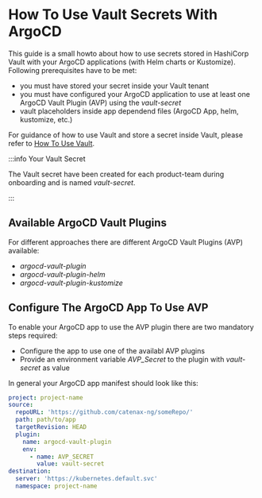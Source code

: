# How To Use Vault Secrets With ArgoCD

This guide is a small howto about how to use secrets stored in HashiCorp Vault with your ArgoCD applications (with Helm 
charts or Kustomize). Following prerequisites have to be met:

- you must have stored your secret inside your Vault tenant
- you must have configured your ArgoCD application to use at least one ArgoCD Vault Plugin (AVP) using the _vault-secret_
- vault placeholders inside app dependend files (ArgoCD App, helm, kustomize, etc.)

For guidance of how to use Vault and store a secret inside Vault, please refer to
[How To Use Vault](how-to-use-vault.md).

:::info Your Vault Secret

The Vault secret have been created for each product-team during onboarding and is named _vault-secret_.

:::

## Available ArgoCD Vault Plugins

For different approaches there are different ArgoCD Vault Plugins (AVP) available:

- _argocd-vault-plugin_
- _argocd-vault-plugin-helm_
- _argocd-vault-plugin-kustomize_

## Configure The ArgoCD App To Use AVP

To enable your ArgoCD app to use the AVP plugin there are two mandatory steps required:

- Configure the app to use one of the availabl AVP plugins
- Provide an environment variable _AVP_Secret_ to the plugin with _vault-secret_ as value

In general your ArgoCD app manifest should look like this:

```yaml
project: project-name
source:
  repoURL: 'https://github.com/catenax-ng/someRepo/'
  path: path/to/app
  targetRevision: HEAD
  plugin:
    name: argocd-vault-plugin
    env:
      - name: AVP_SECRET
        value: vault-secret
destination:
  server: 'https://kubernetes.default.svc'
  namespace: project-name
```

